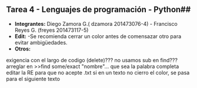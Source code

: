 ## Tarea 4 - Lenguajes de programación - Python##

  * **Integrantes:** Diego Zamora G.( dzamora 201473076-4) - Francisco Reyes G. (freyes 201473117-5)
  * **Edit:** -Se recomienda cerrar un color antes de comensazar otro para evitar ambigüedades.
  * **Otros:**

exigencia con el largo de codigo (delete)???
no usamos sub en find???
arreglar en >>find some/exact "nombre"... que sea la palabra completa
editar la RE para que no acepte .txt
si en un texto no cierro el color, se pasa para el siguiente texto